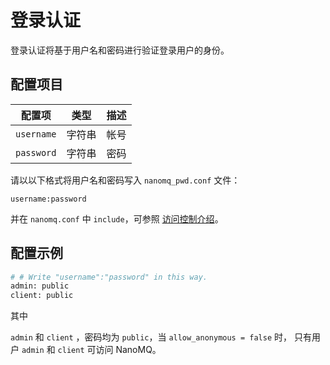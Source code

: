 # 登录认证

登录认证将基于用户名和密码进行验证登录用户的身份。

## 配置项目

| 配置项     | 类型   | 描述 |
| ---------- | ------ | ---- |
| `username` | 字符串 | 帐号 |
| `password` | 字符串 | 密码 |

请以以下格式将用户名和密码写入 `nanomq_pwd.conf` 文件：
```shell
username:password
```
并在 `nanomq.conf` 中 `include`，可参照 [访问控制介绍](./introduction.md)。
## 配置示例

```bash
# # Write "username":"password" in this way.
admin: public
client: public
```

其中

`admin` 和 `client` ，密码均为 `public`，当 `allow_anonymous = false` 时， 只有用户 `admin` 和 `client` 可访问 NanoMQ。